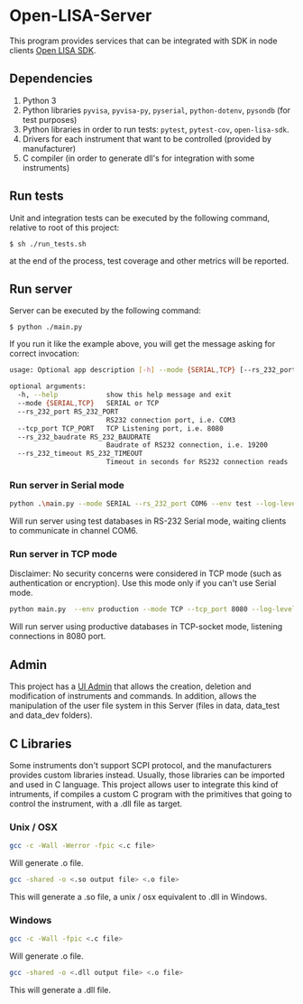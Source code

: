 # Open-LISA-Server

This program provides services that can be integrated with SDK in node clients
[Open LISA SDK](https://github.com/aalvarezwindey/Open-LISA-SDK).

## Dependencies

1. Python 3
2. Python libraries `pyvisa`, `pyvisa-py`, `pyserial`, `python-dotenv`, `pysondb`
   (for test purposes)
3. Python libraries in order to run tests: `pytest`, `pytest-cov`, `open-lisa-sdk`.
4. Drivers for each instrument that want to be controlled (provided by manufacturer)
5. C compiler (in order to generate dll's for integration with some instruments)

## Run tests

Unit and integration tests can be executed by the following command, relative to root of this project:

`$ sh ./run_tests.sh`

at the end of the process, test coverage and other metrics will be reported.

## Run server

Server can be executed by the following command:

`$ python ./main.py`

If you run it like the example above, you will get the message asking for correct invocation:

```bash
usage: Optional app description [-h] --mode {SERIAL,TCP} [--rs_232_port RS_232_PORT] [--tcp_port TCP_PORT] [--rs_232_baudrate RS_232_BAUDRATE] [--rs_232_timeout RS_232_TIMEOUT]

optional arguments:
  -h, --help            show this help message and exit
  --mode {SERIAL,TCP}   SERIAL or TCP
  --rs_232_port RS_232_PORT
                        RS232 connection port, i.e. COM3
  --tcp_port TCP_PORT   TCP Listening port, i.e. 8080
  --rs_232_baudrate RS_232_BAUDRATE
                        Baudrate of RS232 connection, i.e. 19200
  --rs_232_timeout RS_232_TIMEOUT
                        Timeout in seconds for RS232 connection reads
```

### Run server in Serial mode

```bash
python .\main.py --mode SERIAL --rs_232_port COM6 --env test --log-level DEBUG
```
Will run server using test databases in RS-232 Serial mode, waiting clients to communicate in channel COM6.

### Run server in TCP mode

Disclaimer: No security concerns were considered in TCP mode (such as authentication or encryption). Use this mode only
if you can't use Serial mode. 

```bash
python main.py  --env production --mode TCP --tcp_port 8080 --log-level INFO
```

Will run server using productive databases in TCP-socket mode, listening connections in 8080 port.

## Admin

This project has a [UI Admin](https://github.com/aalvarezwindey/Open-LISA-UI) that allows the creation, deletion and
modification of instruments and commands. In addition, allows the manipulation of the user file system in this Server
(files in data, data_test and data_dev folders).

## C Libraries

Some instruments don't support SCPI protocol, and the manufacturers provides custom libraries instead. Usually, those
libraries can be imported and used in C language. This project allows user to integrate this kind of intruments, if
compiles a custom C program with the primitives that going to control the instrument, with a .dll file as target.

### Unix / OSX

```bash
gcc -c -Wall -Werror -fpic <.c file>
```

Will generate .o file.

```bash
gcc -shared -o <.so output file> <.o file>
```

This will generate a .so file, a unix / osx equivalent to .dll in Windows.

### Windows

```bash
gcc -c -Wall -fpic <.c file>
```

Will generate .o file.

```bash
gcc -shared -o <.dll output file> <.o file>
```

This will generate a .dll file.
